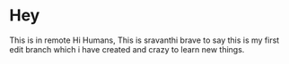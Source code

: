 # Hey
This is in remote
Hi Humans,
This is sravanthi brave to say this is my first edit branch which i have created and crazy to learn new things.
